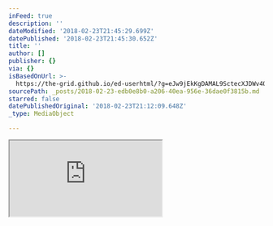 ```yaml
---
inFeed: true
description: ''
dateModified: '2018-02-23T21:45:29.699Z'
datePublished: '2018-02-23T21:45:30.652Z'
title: ''
author: []
publisher: {}
via: {}
isBasedOnUrl: >-
  https://the-grid.github.io/ed-userhtml/?g=eJw9jEkKgDAMAL9SctecXJDWv4Qo2kIXmij6ew-KxxmGscLVFzV6l9WBrpdioJNeC2YhpeZImivvDVMs5LfkoBvGHoxUdrCrFpkQv6jlHDHIj9GnNgjMFt_l_AAbICht
sourcePath: _posts/2018-02-23-edb0e8b0-a206-40ea-956e-36dae0f3815b.md
starred: false
datePublishedOriginal: '2018-02-23T21:12:09.648Z'
_type: MediaObject

---
```

<iframe src="https://the-grid.github.io/ed-userhtml/?g=eJyFU0tu2zAQXdenmGrjFgitOE6bQP4A2aQt0GYRtwcYkWOZDn8gR258o9wjFwsl24XRwqgWAufNvDcfcmZJRh0YeBdoXjA9c7nBLe7RAhQyitaxj3ItJNqAunHz4tPN7ecCUpTzYs0cUlWWh6CR9LbcpD-m1W60ScViVu4lF4PZyke7GLybKb0FaTCleYGGIgtLKWFDf2UlQ5YcH4I6pUzs-NqF9rTw4qhGFrXJ1QZu41m1PqiAARy_YFDS2htFcV7cqZiLIThElV2-umX27phEojGCvUDJukMZIYitGOf_WlyBErqG6FunSIkJrLxj0cXINooAVtRifK6y1NZW524S70xurUb51PRKQnrjYxWb-sP45voCria3F3D5cdqL_ybdrLm6vrzc2yu02uwqGP7IVqIYkYcXMBQYgiGRdonJdsBoef-w_JnHJx6paQ3GDlyig_uITuokfQc8-tpzf1pS4wl-fevOX8lsibVEeKCWOuR7K7VC-JK5qgcSuiRyer0aTnPvKdcPwWvHFOG9tsFHRsfT2sc8dxFR6TZVMAnPU4ux0U7kvOxtBeNI9pQRUCntmnwF4bzzf2RDK67g6ow39hP9x610ym8lj1Y7ox2J2nj5dBpQLO6kfH1JkBcp30TIfP36EmlW7p9Q3oGyX4I33rI1Ag" height="150" style=""></iframe>